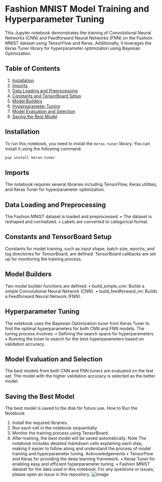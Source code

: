 # Fashion MNIST Model Training and Hyperparameter Tuning

This Jupyter notebook demonstrates the training of Convolutional Neural Networks (CNN) and Feedforward Neural Networks (FNN) on the Fashion MNIST dataset using TensorFlow and Keras. Additionally, it leverages the Keras Tuner library for hyperparameter optimization using Bayesian Optimization.

## Table of Contents
1. [Installation](#installation)
2. [Imports](#imports)
3. [Data Loading and Preprocessing](#data-loading-and-preprocessing)
4. [Constants and TensorBoard Setup](#constants-and-tensorboard-setup)
5. [Model Builders](#model-builders)
6. [Hyperparameter Tuning](#hyperparameter-tuning)
7. [Model Evaluation and Selection](#model-evaluation-and-selection)
8. [Saving the Best Model](#saving-the-best-model)

## Installation
To run this notebook, you need to install the `keras-tuner` library. You can install it using the following command:

```bash
pip install keras-tuner
```

## Imports
The notebook requires several libraries including TensorFlow, Keras utilities, and Keras Tuner for hyperparameter optimization.

## Data Loading and Preprocessing
The Fashion MNIST dataset is loaded and preprocessed:
•	The dataset is reshaped and normalized.
•	Labels are converted to categorical format.


## Constants and TensorBoard Setup
Constants for model training, such as input shape, batch size, epochs, and log directories for TensorBoard, are defined. TensorBoard callbacks are set up for monitoring the training process.

## Model Builders
Two model builder functions are defined:
•	build_simple_cnn: Builds a simple Convolutional Neural Network (CNN).
•	build_feedforward_nn: Builds a Feedforward Neural Network (FNN).

## Hyperparameter Tuning
The notebook uses the Bayesian Optimization tuner from Keras Tuner to find the optimal hyperparameters for both CNN and FNN models. The tuning process involves:
•	Defining the search space for hyperparameters.
•	Running the tuner to search for the best hyperparameters based on validation accuracy.

## Model Evaluation and Selection
The best models from both CNN and FNN tuners are evaluated on the test set. The model with the higher validation accuracy is selected as the better model.

## Saving the Best Model
The best model is saved to the disk for future use.
How to Run the Notebook
1.	Install the required libraries.
2.	Run each cell in the notebook sequentially.
3.	Monitor the training process using TensorBoard.
4.	After training, the best model will be saved automatically.
Note
The notebook includes detailed markdown cells explaining each step, making it easier to follow along and understand the process of model training and hyperparameter tuning.
Acknowledgements
•	TensorFlow and Keras for providing the deep learning framework.
•	Keras Tuner for enabling easy and efficient hyperparameter tuning.
•	Fashion MNIST dataset for the data used in this notebook.
For any questions or issues, please open an issue in this repository.
![image](https://github.com/mohitsoni87/DTI6302---MLOps---End-to-End-Machine-Learning-Project/assets/31820911/79674986-2530-4946-8af0-6a4b1f49f09f)
